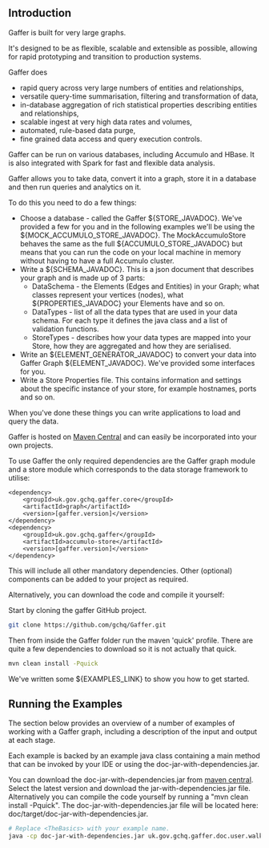## Introduction 

Gaffer is built for very large graphs.

It's designed to be as flexible, scalable and extensible as possible, allowing for rapid prototyping and transition to production systems.

Gaffer does 

 - rapid query across very large numbers of entities and relationships,
 - versatile query-time summarisation, filtering and transformation of data,
 - in-database aggregation of rich statistical properties describing entities and relationships,
 - scalable ingest at very high data rates and volumes,
 - automated, rule-based data purge,
 - fine grained data access and query execution controls.

Gaffer can be run on various databases, including Accumulo and HBase. It is also integrated with Spark for fast and flexible data analysis.

Gaffer allows you to take data, convert it into a graph, store it in a database and then run queries and analytics on it.

To do this you need to do a few things:
 - Choose a database - called the Gaffer ${STORE_JAVADOC}. We've provided a few for you and in the following examples we'll be using the ${MOCK_ACCUMULO_STORE_JAVADOC}. The MockAccumuloStore behaves the same as the full ${ACCUMULO_STORE_JAVADOC} but means that you can run the code on your local machine in memory without having to have a full Accumulo cluster.
 - Write a ${SCHEMA_JAVADOC}. This is a json document that describes your graph and is made up of 3 parts:
   - DataSchema - the Elements (Edges and Entities) in your Graph; what classes represent your vertices (nodes), what ${PROPERTIES_JAVADOC} your Elements have and so on.
   - DataTypes - list of all the data types that are used in your data schema. For each type it defines the java class and a list of validation functions.
   - StoreTypes - describes how your data types are mapped into your Store, how they are aggregated and how they are serialised.
 - Write an ${ELEMENT_GENERATOR_JAVADOC} to convert your data into Gaffer Graph ${ELEMENT_JAVADOC}. We've provided some interfaces for you.
 - Write a Store Properties file. This contains information and settings about the specific instance of your store, for example hostnames, ports and so on.

When you've done these things you can write applications to load and query the data.

Gaffer is hosted on [Maven Central](https://mvnrepository.com/search?q=uk.gov.gchq.gaffer) and can easily be incorporated into your own projects.

To use Gaffer the only required dependencies are the Gaffer graph module and a store module which corresponds to the data storage framework to utilise:

```
<dependency>
    <groupId>uk.gov.gchq.gaffer.core</groupId>
    <artifactId>graph</artifactId>
    <version>[gaffer.version]</version>
</dependency>
<dependency>
    <groupId>uk.gov.gchq.gaffer</groupId>
    <artifactId>accumulo-store</artifactId>
    <version>[gaffer.version]</version>
</dependency>
```

This will include all other mandatory dependencies. Other (optional) components can be added to your project as required.

Alternatively, you can download the code and compile it yourself:

Start by cloning the gaffer GitHub project.

```bash
git clone https://github.com/gchq/Gaffer.git
```

Then from inside the Gaffer folder run the maven 'quick' profile. There are quite a few dependencies to download so it is not actually that quick.

```bash
mvn clean install -Pquick
```


We've written some ${EXAMPLES_LINK} to show you how to get started.

## Running the Examples

The section below provides an overview of a number of examples of working with a Gaffer graph, including a description of the input and output at each stage.

Each example is backed by an example java class containing a main method that can be invoked by your IDE or using the doc-jar-with-dependencies.jar.

You can download the doc-jar-with-dependencies.jar from [maven central](http://search.maven.org/#search%7Cga%7C1%7Cg%3A%22uk.gov.gchq.gaffer%22%20AND%20a%3A%22doc%22). Select the latest version and download the jar-with-dependencies.jar file.
Alternatively you can compile the code yourself by running a "mvn clean install -Pquick". The doc-jar-with-dependencies.jar file will be located here: doc/target/doc-jar-with-dependencies.jar.

```bash
# Replace <TheBasics> with your example name.
java -cp doc-jar-with-dependencies.jar uk.gov.gchq.gaffer.doc.user.walkthrough.TheBasics
```